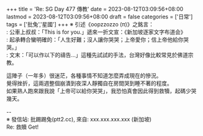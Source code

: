 +++
title = 'Re: SG Day 477 傳教'
date = 2023-08-12T03:09:56+08:00
lastmod = 2023-08-12T03:09:56+08:00
draft = false
categories = ['日常']
tags = ['批兔','星國']
+++
※ 引述《oopzzozzo (π)》之銘言：<br>
: 公車上叔叔：「This is for you.」遞來一折文宣：《新加坡逐家文字布道会》<br>
: 起承轉合蠻明確的：「人生好難；沒人讓你哭哭；上帝愛你；信上帝他給你哭哭。」<br>
: 文末：「可以作以下的禱告…」這種先試試的手法，台灣好像比較常見於佛道宗教。

這陣子（一年多）很迷茫，各種事情不知道怎麼弄成現在的慘況。<br>
覺得挫折，這兩週整個崩潰到夜深人靜獨自在房間哭到睡不著的程度。<br>
如果熟人跑來跟我說「上帝可以給你哭哭」，我恐怕真會因此得到救犢，起碼少哭幾天。<br>
<br>
--<br>
※ 發信站: 批踢踢兔(ptt2.cc), 來自: xxx.xxx.xxx.xxx (新加坡)<br>
Re: 救贖 Get!<br>
